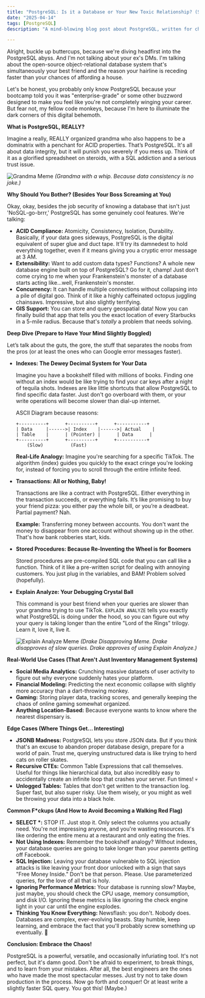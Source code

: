 ```yaml
---
title: "PostgreSQL: Is it a Database or Your New Toxic Relationship? (Spoiler: Both)"
date: "2025-04-14"
tags: [PostgreSQL]
description: "A mind-blowing blog post about PostgreSQL, written for chaotic Gen Z engineers. Because let's be real, you probably learned it from Stack Overflow copy-pasting anyway."

---
```


Alright, buckle up buttercups, because we're diving headfirst into the PostgreSQL abyss. And I'm not talking about your ex's DMs. I'm talking about the open-source object-relational database system that's simultaneously your best friend and the reason your hairline is receding faster than your chances of affording a house.

Let's be honest, you probably only know PostgreSQL because your bootcamp told you it was "enterprise-grade" or some other buzzword designed to make you feel like you're not completely winging your career. But fear not, my fellow code monkeys, because I'm here to illuminate the dark corners of this digital behemoth.

**What is PostgreSQL, REALLY?**

Imagine a really, REALLY organized grandma who also happens to be a dominatrix with a penchant for ACID properties. That’s PostgreSQL. It's all about data integrity, but it will punish you severely if you mess up. Think of it as a glorified spreadsheet on steroids, with a SQL addiction and a serious trust issue.

![Grandma Meme](https://i.kym-cdn.com/photos/images/newsfeed/001/475/074/84d.jpg)
*(Grandma with a whip. Because data consistency is no joke.)*

**Why Should You Bother? (Besides Your Boss Screaming at You)**

Okay, okay, besides the job security of knowing a database that isn't just 'NoSQL-go-brrr,' PostgreSQL has some genuinely cool features. We're talking:

*   **ACID Compliance:** Atomicity, Consistency, Isolation, Durability. Basically, if your data goes sideways, PostgreSQL is the digital equivalent of super glue and duct tape. It'll try its damnedest to hold everything together, even if it means giving you a cryptic error message at 3 AM.
*   **Extensibility:** Want to add custom data types? Functions? A whole new database engine built on top of PostgreSQL? Go for it, champ! Just don't come crying to me when your Frankenstein's monster of a database starts acting like...well, Frankenstein's monster.
*   **Concurrency:** It can handle multiple connections without collapsing into a pile of digital goo. Think of it like a highly caffeinated octopus juggling chainsaws. Impressive, but also slightly terrifying.
*   **GIS Support:** You can store and query geospatial data! Now you can finally build that app that tells you the exact location of every Starbucks in a 5-mile radius. Because that's *totally* a problem that needs solving.

**Deep Dive (Prepare to Have Your Mind Slightly Boggled)**

Let’s talk about the guts, the gore, the stuff that separates the noobs from the pros (or at least the ones who can Google error messages faster).

*   **Indexes: The Dewey Decimal System for Your Data**

    Imagine you have a bookshelf filled with millions of books. Finding one without an index would be like trying to find your car keys after a night of tequila shots. Indexes are like little shortcuts that allow PostgreSQL to find specific data faster. Just don't go overboard with them, or your write operations will become slower than dial-up internet.

    ASCII Diagram because reasons:

    ```
    +----------+      +----------+      +-----------+
    | Data     |------>| Index    |------>| Actual    |
    | Table    |      | (Pointer) |      | Data      |
    +----------+      +----------+      +-----------+
        (Slow)          (Fast)
    ```

    **Real-Life Analogy:** Imagine you're searching for a specific TikTok. The algorithm (index) guides you quickly to the exact cringe you're looking for, instead of forcing you to scroll through the entire infinite feed.

*   **Transactions: All or Nothing, Baby!**

    Transactions are like a contract with PostgreSQL. Either everything in the transaction succeeds, or everything fails. It’s like promising to buy your friend pizza: you either pay the whole bill, or you’re a deadbeat. Partial payment? Nah.

    **Example:** Transferring money between accounts. You don't want the money to disappear from one account without showing up in the other. That's how bank robberies start, kids.

*   **Stored Procedures: Because Re-Inventing the Wheel is for Boomers**

    Stored procedures are pre-compiled SQL code that you can call like a function. Think of it like a pre-written script for dealing with annoying customers. You just plug in the variables, and BAM! Problem solved (hopefully).

*   **Explain Analyze: Your Debugging Crystal Ball**

    This command is your best friend when your queries are slower than your grandma trying to use TikTok. `EXPLAIN ANALYZE` tells you exactly what PostgreSQL is doing under the hood, so you can figure out why your query is taking longer than the entire "Lord of the Rings" trilogy. Learn it, love it, live it.

    ![Explain Analyze Meme](https://imgflip.com/i/5v8jzx)
    *(Drake Disapproving Meme. Drake disapproves of slow queries. Drake approves of using Explain Analyze.)*

**Real-World Use Cases (That Aren't Just Inventory Management Systems)**

*   **Social Media Analytics:** Crunching massive datasets of user activity to figure out why everyone suddenly hates your platform.
*   **Financial Modeling:** Predicting the next economic collapse with slightly more accuracy than a dart-throwing monkey.
*   **Gaming:** Storing player data, tracking scores, and generally keeping the chaos of online gaming somewhat organized.
*   **Anything Location-Based:** Because everyone wants to know where the nearest dispensary is.

**Edge Cases (Where Things Get... Interesting)**

*   **JSONB Madness:** PostgreSQL lets you store JSON data. But if you think that's an excuse to abandon proper database design, prepare for a world of pain. Trust me, querying unstructured data is like trying to herd cats on roller skates.
*   **Recursive CTEs:** Common Table Expressions that call themselves. Useful for things like hierarchical data, but also incredibly easy to accidentally create an infinite loop that crashes your server. Fun times! 💀
*   **Unlogged Tables:** Tables that don't get written to the transaction log. Super fast, but also super risky. Use them wisely, or you might as well be throwing your data into a black hole.

**Common F\*ckups (And How to Avoid Becoming a Walking Red Flag)**

*   **SELECT \*:** STOP IT. Just stop it. Only select the columns you actually need. You're not impressing anyone, and you're wasting resources. It's like ordering the entire menu at a restaurant and only eating the fries.
*   **Not Using Indexes:** Remember the bookshelf analogy? Without indexes, your database queries are going to take longer than your parents getting off Facebook.
*   **SQL Injection:** Leaving your database vulnerable to SQL injection attacks is like leaving your front door unlocked with a sign that says "Free Money Inside." Don't be that person. Please. Use parameterized queries, for the love of all that is holy.
*   **Ignoring Performance Metrics:** Your database is running slow? Maybe, just maybe, you should check the CPU usage, memory consumption, and disk I/O. Ignoring these metrics is like ignoring the check engine light in your car until the engine explodes.
*   **Thinking You Know Everything:** Newsflash: you don't. Nobody does. Databases are complex, ever-evolving beasts. Stay humble, keep learning, and embrace the fact that you'll probably screw something up eventually. 🙏

**Conclusion: Embrace the Chaos!**

PostgreSQL is a powerful, versatile, and occasionally infuriating tool. It's not perfect, but it's damn good. Don't be afraid to experiment, to break things, and to learn from your mistakes. After all, the best engineers are the ones who have made the most spectacular messes. Just try not to take down production in the process. Now go forth and conquer! Or at least write a slightly faster SQL query. You got this! (Maybe.)
